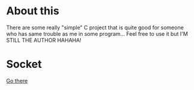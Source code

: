 
About this
=========================
There are some really "simple" C project that is quite good for someone who has same trouble as me in some program... Feel free to use it but I'M STILL THE AUTHOR HAHAHA!

Socket
=========================
<a href="https://github.com/jm7meme/Simple-C-program/tree/main/socket"> Go there </a>
